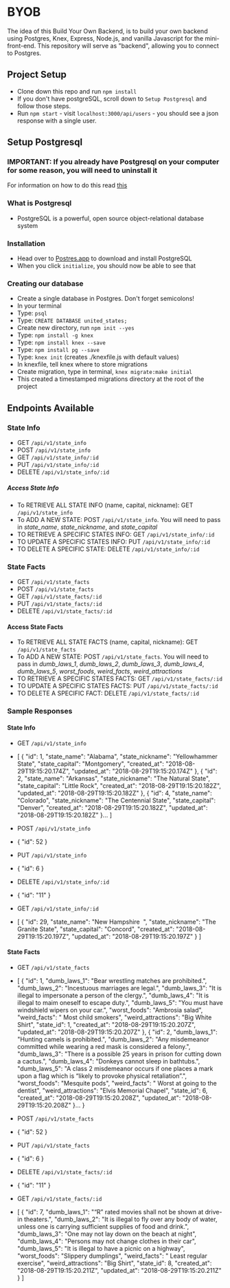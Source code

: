 # BYOB

The idea of this Build Your Own Backend, is to build your own backend using Postgres, Knex, Express, Node.js, and vanilla Javascript for the mini-front-end. This repository will serve as "backend", allowing you to connect to Postgres.

## Project Setup

* Clone down this repo and run `npm install`
* If you don't have postgreSQL, scroll down to `Setup Postgresql` and follow those steps.
* Run `npm start` - visit `localhost:3000/api/users` - you should see a json response with a single user.

## Setup Postgresql

### IMPORTANT: If you already have Postgresql on your computer for some reason, you will need to uninstall it

For information on how to do this read [this](https://postgresapp.com/documentation/remove.html)

### What is Postgresql

* PostgreSQL is a powerful, open source object-relational database system

### Installation

* Head over to [Postres.app](http://postgresapp.com/) to download and install PostgreSQL
* When you click `initialize`, you should now be able to see that 

### Creating our database

* Create a single database in Postgres. Don't forget semicolons!
* In your terminal
* Type: `psql`
* Type: `CREATE DATABASE united_states;`
* Create new directory, run `npm init --yes`
* Type: `npm install -g knex`
* Type: `npm install knex --save`
* Type: `npm install pg --save`
* Type: `knex init` (creates ./knexfile.js with default values)
* In knexfile, tell knex where to store migrations
* Create migration, type in terminal, `knex migrate:make initial`
* This created a timestamped migrations directory at the root of the project

## Endpoints Available

### State Info

* GET `/api/v1/state_info`
* POST `/api/v1/state_info`
* GET `/api/v1/state_info/:id`
* PUT `/api/v1/state_info/:id`
* DELETE `/api/v1/state_info/:id`
  
##### Access State Info

* To RETRIEVE ALL STATE INFO (name, capital, nickname): GET `/api/v1/state_info`
* To ADD A NEW STATE: POST `/api/v1/state_info`. You will need to pass in *state_name*, *state_nickname*, and *state_capital*
* TO RETRIEVE A SPECIFIC STATES INFO: GET `/api/v1/state_info/:id`
* TO UPDATE A SPECIFIC STATES INFO: PUT `/api/v1/state_info/:id`
* TO DELETE A SPECIFIC STATE: DELETE `/api/v1/state_info/:id`

### State Facts

* GET `/api/v1/state_facts`
* POST `/api/v1/state_facts`
* GET `/api/v1/state_facts/:id`
* PUT `/api/v1/state_facts/:id`
* DELETE `/api/v1/state_facts/:id`

#### Access State Facts

* To RETRIEVE ALL STATE FACTS (name, capital, nickname): GET `/api/v1/state_facts`
* To ADD A NEW STATE: POST `/api/v1/state_facts`. You will need to pass in *dumb_laws_1*, *dumb_laws_2*, *dumb_laws_3*, *dumb_laws_4*, *dumb_laws_5*, *worst_foods*, *weird_facts*, *weird_attractions*
* TO RETRIEVE A SPECIFIC STATES FACTS: GET `/api/v1/state_facts/:id`
* TO UPDATE A SPECIFIC STATES FACTS: PUT `/api/v1/state_facts/:id`
* TO DELETE A SPECIFIC FACT: DELETE `/api/v1/state_facts/:id`

### Sample Responses

#### State Info

* GET `/api/v1/state_info`
* [
    {
        "id": 1,
        "state_name": "Alabama",
        "state_nickname": "Yellowhammer State",
        "state_capital": "Montgomery",
        "created_at": "2018-08-29T19:15:20.174Z",
        "updated_at": "2018-08-29T19:15:20.174Z"
    },
    {
        "id": 2,
        "state_name": "Arkansas",
        "state_nickname": "The Natural State",
        "state_capital": "Little Rock",
        "created_at": "2018-08-29T19:15:20.182Z",
        "updated_at": "2018-08-29T19:15:20.182Z"
    },
    {
        "id": 4,
        "state_name": "Colorado",
        "state_nickname": "The Centennial State",
        "state_capital": "Denver",
        "created_at": "2018-08-29T19:15:20.182Z",
        "updated_at": "2018-08-29T19:15:20.182Z"
    }...
  ]

* POST `/api/v1/state_info`
* {
    "id": 52
  }

* PUT `/api/v1/state_info`
* {
    "id": 6
  }

* DELETE `/api/v1/state_info/:id`
* {
    "id": "11"
  }

* GET `/api/v1/state_info/:id`
* [
    {
        "id": 29,
        "state_name": "New Hampshire  ",
        "state_nickname": "The Granite State",
        "state_capital": "Concord",
        "created_at": "2018-08-29T19:15:20.197Z",
        "updated_at": "2018-08-29T19:15:20.197Z"
    }
]

#### State Facts

* GET `/api/v1/state_facts`
* [
    {
        "id": 1,
        "dumb_laws_1": "Bear wrestling matches are prohibited.",
        "dumb_laws_2": "Incestuous marriages are legal.",
        "dumb_laws_3": "It is illegal to impersonate a person of the clergy.",
        "dumb_laws_4": "It is illegal to maim oneself to escape duty.",
        "dumb_laws_5": "You must have windshield wipers on your car.",
        "worst_foods": "Ambrosia salad",
        "weird_facts": " Most child smokers",
        "weird_attractions": "Big White Shirt",
        "state_id": 1,
        "created_at": "2018-08-29T19:15:20.207Z",
        "updated_at": "2018-08-29T19:15:20.207Z"
    },
    {
        "id": 2,
        "dumb_laws_1": "Hunting camels is prohibited.",
        "dumb_laws_2": "Any misdemeanor committed while wearing a red mask is considered a felony.",
        "dumb_laws_3": "There is a possible 25 years in prison for cutting down a cactus.",
        "dumb_laws_4": "Donkeys cannot sleep in bathtubs.",
        "dumb_laws_5": "A class 2 misdemeanor occurs if one places a mark upon a flag which is “likely to provoke physical retaliation”.",
        "worst_foods": "Mesquite pods",
        "weird_facts": " Worst at going to the dentist",
        "weird_attractions": "Elvis Memorial Chapel",
        "state_id": 6,
        "created_at": "2018-08-29T19:15:20.208Z",
        "updated_at": "2018-08-29T19:15:20.208Z"
    }...
  }

* POST `/api/v1/state_facts`
* {
    "id": 52
  }

* PUT `/api/v1/state_facts`
* {
    "id": 6
  }

* DELETE `/api/v1/state_facts/:id`
* {
    "id": "11"
  }

* GET `/api/v1/state_facts/:id`
* [
    {
        "id": 7,
        "dumb_laws_1": "“R” rated movies shall not be shown at drive-in theaters.",
        "dumb_laws_2": "It is illegal to fly over any body of water, unless one is carrying sufficient supplies of food and drink.",
        "dumb_laws_3": "One may not lay down on the beach at night",
        "dumb_laws_4": "Persons may not change clothes in their car",
        "dumb_laws_5": "It is illegal to have a picnic on a highway",
        "worst_foods": "Slippery dumplings",
        "weird_facts": " Least regular exercise",
        "weird_attractions": "Big Shirt",
        "state_id": 8,
        "created_at": "2018-08-29T19:15:20.211Z",
        "updated_at": "2018-08-29T19:15:20.211Z"
    }
]